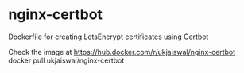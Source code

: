 # nginx-certbot
Dockerfile for creating LetsEncrypt certificates using Certbot

Check the image at https://hub.docker.com/r/ukjaiswal/nginx-certbot <br>
docker pull ukjaiswal/nginx-certbot
